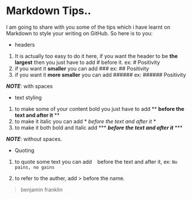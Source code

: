 # Markdown Tips..

I am going to share with you some of the tips which i have learnt on Markdown to style your writing on GitHub. So here is to you:
* headers
1. It is actually too easy to do it here, if you want the header to be **the largest** then you just have to add # before it. 
ex: # Positivity
2. if you want it **smaller** you can add ###
ex: ## Positivity
3. if you want it **more smaller** you can add ######
ex: ###### Positivity

***NOTE***: with spaces


* text styling
1. to make some of your content bold you just have to add ** **before the text and after it** **
2. to make it italic you can add * *before the text and after it* *
3. to make it both bold and italic add *** ***before the text and after it*** ***

***NOTE***: without spaces.


* Quoting
1. to quote some text you can add ` ` before the text and after it, 
 ex: `No pains, no gains` 
 
 2. to refer to the auther, add > before the name.
 > benjamin franklin
